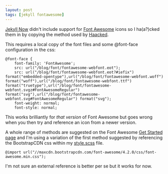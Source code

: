 ```yaml
---
layout: post
tags: [jekyll fontawesome]
---
```

[Jekyll Now](https://github.com/barryclark/jekyll-now) didn't include support for [Font Awesome](http://fontawesome.io/) icons so I ha(a?)cked them in by copying the method used by [Haacked](https://github.com/Haacked/haacked.com).

This requires a local copy of the font files and some @font-face configuration in the css:

```
@font-face {
    font-family: 'FontAwesome';
    src: url("/blog/font/fontawesome-webfont.eot");
    src: url("/blog/font/fontawesome-webfont.eot?#iefix") format("embedded-opentype"),url("/blog/font/fontawesome-webfont.woff") format("woff"),url("/blog/font/fontawesome-webfont.ttf") format("truetype"),url("/blog/font/fontawesome-webfont.svgz#FontAwesomeRegular") format("svg"),url("/blog/font/fontawesome-webfont.svg#FontAwesomeRegular") format("svg");
    font-weight: normal;
    font-style: normal;
```

This works brilliantly for *that version* of Font Awesome but goes wrong when you then try and reference an icon from a newer version.

A whole range of methods are suggested on the Font Awesome [Get Started page](http://fontawesome.io/get-started/) and I'm using a variation of the first method suggested by referencing the BootstrapCDN css within my [style.scss](https://github.com/idiotandrobot/blog/commit/357395b8562872824a98f52cf99a5e5810a7ffc3) file.

`@import url("//maxcdn.bootstrapcdn.com/font-awesome/4.2.0/css/font-awesome.min.css");`

I'm not sure an external reference is better per se but it works for now.
